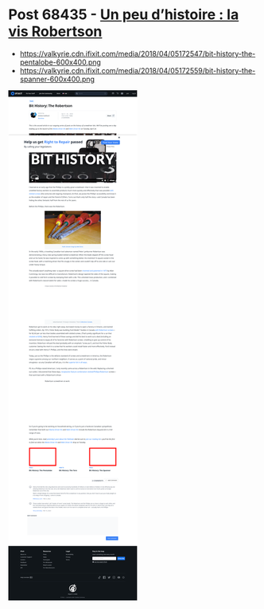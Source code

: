 # Post 68435 - [Un peu d’histoire : la vis Robertson](https://www.ifixit.com/News/68435/un-peu-dhistoire-la-vis-robertson)

- https://valkyrie.cdn.ifixit.com/media/2018/04/05172547/bit-history-the-pentalobe-600x400.png
- https://valkyrie.cdn.ifixit.com/media/2018/04/05172559/bit-history-the-spanner-600x400.png

![screencap](screenshots/2a716e7e-5037-440b-b9f3-060f56835de7.png)
